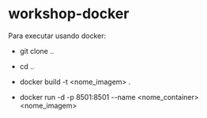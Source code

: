 # workshop-docker

Para executar usando docker:

- git clone ..

- cd ..

- docker build -t <nome_imagem> .

- docker run -d -p 8501:8501 --name <nome_container> <nome_imagem>
